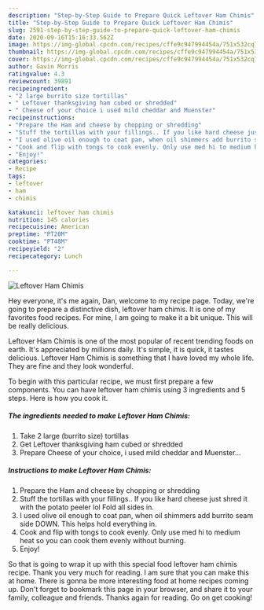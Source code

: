 ```yaml
---
description: "Step-by-Step Guide to Prepare Quick Leftover Ham Chimis"
title: "Step-by-Step Guide to Prepare Quick Leftover Ham Chimis"
slug: 2591-step-by-step-guide-to-prepare-quick-leftover-ham-chimis
date: 2020-09-16T15:16:33.562Z
image: https://img-global.cpcdn.com/recipes/cffe9c947994454a/751x532cq70/leftover-ham-chimis-recipe-main-photo.jpg
thumbnail: https://img-global.cpcdn.com/recipes/cffe9c947994454a/751x532cq70/leftover-ham-chimis-recipe-main-photo.jpg
cover: https://img-global.cpcdn.com/recipes/cffe9c947994454a/751x532cq70/leftover-ham-chimis-recipe-main-photo.jpg
author: Gavin Morris
ratingvalue: 4.3
reviewcount: 39891
recipeingredient:
- "2 large burrito size tortillas"
- " Leftover thanksgiving ham cubed or shredded"
- " Cheese of your choice i used mild cheddar and Muenster"
recipeinstructions:
- "Prepare the Ham and cheese by chopping or shredding"
- "Stuff the tortillas with your fillings.. If you like hard cheese just shred it with the potato peeler lol Fold all sides in."
- "I used olive oil enough to coat pan, when oil shimmers add burrito seam side DOWN. This helps hold everything in."
- "Cook and flip with tongs to cook evenly. Only use med hi to medium heat so you can cook them evenly without burning."
- "Enjoy!"
categories:
- Recipe
tags:
- leftover
- ham
- chimis

katakunci: leftover ham chimis 
nutrition: 145 calories
recipecuisine: American
preptime: "PT20M"
cooktime: "PT48M"
recipeyield: "2"
recipecategory: Lunch

---
```



![Leftover Ham Chimis](https://img-global.cpcdn.com/recipes/cffe9c947994454a/751x532cq70/leftover-ham-chimis-recipe-main-photo.jpg)

Hey everyone, it's me again, Dan, welcome to my recipe page. Today, we're going to prepare a distinctive dish, leftover ham chimis. It is one of my favorites food recipes. For mine, I am going to make it a bit unique. This will be really delicious.



Leftover Ham Chimis is one of the most popular of recent trending foods on earth. It's appreciated by millions daily. It's simple, it is quick, it tastes delicious. Leftover Ham Chimis is something that I have loved my whole life. They are fine and they look wonderful.


To begin with this particular recipe, we must first prepare a few components. You can have leftover ham chimis using 3 ingredients and 5 steps. Here is how you cook it.

<!--inarticleads1-->

##### The ingredients needed to make Leftover Ham Chimis:

1. Take 2 large (burrito size) tortillas
1. Get  Leftover thanksgiving ham cubed or shredded
1. Prepare  Cheese of your choice, i used mild cheddar and Muenster...




<!--inarticleads2-->

##### Instructions to make Leftover Ham Chimis:

1. Prepare the Ham and cheese by chopping or shredding
1. Stuff the tortillas with your fillings.. If you like hard cheese just shred it with the potato peeler lol Fold all sides in.
1. I used olive oil enough to coat pan, when oil shimmers add burrito seam side DOWN. This helps hold everything in.
1. Cook and flip with tongs to cook evenly. Only use med hi to medium heat so you can cook them evenly without burning.
1. Enjoy!




So that is going to wrap it up with this special food leftover ham chimis recipe. Thank you very much for reading. I am sure that you can make this at home. There is gonna be more interesting food at home recipes coming up. Don't forget to bookmark this page in your browser, and share it to your family, colleague and friends. Thanks again for reading. Go on get cooking!
